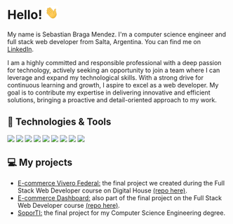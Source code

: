 # Hello! <img src="https://raw.githubusercontent.com/sebastianbragam/sebastianbragam/master/wave.gif" width="30px" height="30px" />

My name is Sebastian Braga Mendez. I'm a computer science engineer and full stack web developer from Salta, Argentina. You can find me on [LinkedIn][2].

I am a highly committed and responsible professional with a deep passion for technology, actively seeking an opportunity to join a team where I can leverage and expand my technological skills. With a strong drive for continuous learning and growth, I aspire to excel as a web developer. My goal is to contribute my expertise in delivering innovative and efficient solutions, bringing a proactive and detail-oriented approach to my work.

## 🔧 Technologies & Tools
![](https://img.shields.io/badge/JavaScript-informational?style=flat&logo=javascript&logoColor=white&color=2bbc8a)
![](https://img.shields.io/badge/NodeJS-informational?style=flat&logo=node.js&logoColor=white&color=2bbc8a)
![](https://img.shields.io/badge/Express-informational?style=flat&logo=express&logoColor=white&color=2bbc8a)
![](https://img.shields.io/badge/HTML-informational?style=flat&logo=HTML5&logoColor=white&color=2bbc8a)
![](https://img.shields.io/badge/CSS-informational?style=flat&logo=css3&logoColor=white&color=2bbc8a)
![](https://img.shields.io/badge/React-informational?style=flat&logo=React&logoColor=white&color=2bbc8a)
![](https://img.shields.io/badge/MySQL-informational?style=flat&logo=MySQL&logoColor=white&color=2bbc8a)
![](https://img.shields.io/badge/MSSQLServer-informational?style=flat&logo=microsoftsqlserver&logoColor=white&color=2bbc8a)
![](https://img.shields.io/badge/APIs-informational?style=flat&logoColor=white&color=2bbc8a)

## 💻 My projects
- [E-commerce Vivero Federal:](https://viverofederal.sebastianbraga.com.ar/) the final project we created during the Full Stack Web Developer course on Digital House [(repo here)](https://github.com/sebastianbragam/grupo_10_ViveroFederal). 
- [E-commerce Dashboard:](https://viverofederal-dashboard.sebastianbraga.com.ar/) also part of the final project on the Full Stack Web Developer course [(repo here)](https://github.com/sebastianbragam/grupo_10_ViveroFederal_dashboard).
- [SoporTI:](https://github.com/sebastianbragam/SoporTI) the final project for my Computer Science Engineering degree.

<!-- links to social media icons -->

<!-- links to your social media accounts -->

[1]: https://github.com/sebastianbragam
[2]: https://www.linkedin.com/in/sbragamendez/


<!-- Resources -->
<!-- Icons: https://simpleicons.org/ -->
<!-- Emojis: https://emojipedia.org/emoji/ -->
<!-- HTML Emojis: https://www.fileformat.info/index.htm -->
<!-- Shields: https://shields.io/ -->
<!-- Awesome GitHub Profile README: https://github.com/abhisheknaiidu/awesome-github-profile-readme -->
